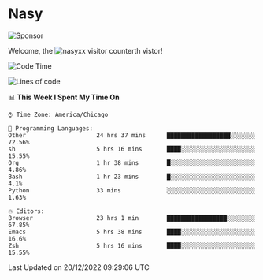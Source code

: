 # Nasy

<!--
<p align="center">
<img height="200" src="https://github-readme-stats.vercel.app/api?username=nasyxx&count_private=true&show_icons=true&theme=dracula&include_all_commits=true"/>
<img height="200" src="https://github-readme-stats.vercel.app/api/top-langs/?username=nasyxx&theme=dracula&hide=html,jupyter+notebook&count_private=true&show_icons=true"/>
</p>

  
----------------
-->

![Sponsor](https://img.shields.io/static/v1.svg?label=Sponsor&message=%E2%9D%A4&logo=GitHub&style=flat&color=pink)
 
Welcome, the ![nasyxx visitor counter](https://count.getloli.com/get/@nasyxx?theme=rule34)th vistor!
 
<!--START_SECTION:waka-->
![Code Time](http://img.shields.io/badge/Code%20Time-2%2C952%20hrs%202%20mins-blue)

![Lines of code](https://img.shields.io/badge/From%20Hello%20World%20I%27ve%20Written-5%20Million%20lines%20of%20code-blue)

📊 **This Week I Spent My Time On** 

```text
⌚︎ Time Zone: America/Chicago

💬 Programming Languages: 
Other                    24 hrs 37 mins      ██████████████████░░░░░░░   72.56% 
sh                       5 hrs 16 mins       ████░░░░░░░░░░░░░░░░░░░░░   15.55% 
Org                      1 hr 38 mins        █░░░░░░░░░░░░░░░░░░░░░░░░   4.86% 
Bash                     1 hr 23 mins        █░░░░░░░░░░░░░░░░░░░░░░░░   4.1% 
Python                   33 mins             ░░░░░░░░░░░░░░░░░░░░░░░░░   1.63%

🔥 Editors: 
Browser                  23 hrs 1 min        █████████████████░░░░░░░░   67.85% 
Emacs                    5 hrs 38 mins       ████░░░░░░░░░░░░░░░░░░░░░   16.6% 
Zsh                      5 hrs 16 mins       ████░░░░░░░░░░░░░░░░░░░░░   15.55%

```


 Last Updated on 20/12/2022 09:29:06 UTC
<!--END_SECTION:waka-->

<!-- ![visitors](https://visitor-badge.laobi.icu/badge?page_id=nasyxx.nasyxx) -->
